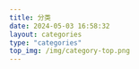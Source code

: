 ```yaml
---
title: 分类
date: 2024-05-03 16:58:32
layout: categories
type: "categories"
top_img: /img/category-top.png
---
```



